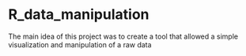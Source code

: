 # R_data_manipulation
The main idea of this project was to create a tool that allowed a simple visualization and manipulation of a raw data
